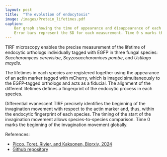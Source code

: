 ```yaml
---
layout: post
title:  "The evolution of endocytosis"
image: /images/Protein_lifetimes.pdf
caption: 
    Bar graph showing the time of appearance and disappearance of each endocytic ortholog in respect to the beginning of the invagination movement, in each species. 
    Error bars represent the SD for each measurement. Time 0 s marks the estimation of the beginning of the invagination movement. The dashed vertical lines represent its SD. (Picco, Toret, Rivier, and Kaksonen, Biorxiv, 2024)
---
```


TIRF microscopy enables the precise measurement of the lifetime of endocytic orthologs individually tagged with EGFP in three fungal species: *Saccharomyces cerevisiae*, *Scyzosaccharomices pombe*, and *Ustilago maydis*. 

The lifetimes in each species are registered together using the appearance of an actin marker tagged with mCherry, which is imaged simultaneously to the EGFP-tagged orthologs and acts as a fiducial. The alignment of the different lifetimes defines a fingerprint of the endocytic process in each species. 

Differential evanescent TIRF precisely identifies the beginning of the invagination movement with respect to the actin marker and, thus, within the endocytic fingerprint of each species. The timing of the start of the invagination movement allows species-to-species comparison. Time 0 marks the beginning of the invagination movement globally.

References:

- [Picco, Toret, Rivier, and Kaksonen, Biorxiv, 2024][biorxiv]
- [Github repository][github-repo]

[biorxiv]: https://www.biorxiv.org/content/10.1101/2024.03.28.587219v1
[github-repo]: https://github.com/apicco/EvoCellBio/tree/main/Protein_lifetimes
